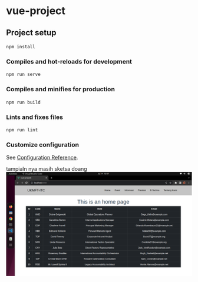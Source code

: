 # vue-project

## Project setup
```
npm install
```

### Compiles and hot-reloads for development
```
npm run serve
```

### Compiles and minifies for production
```
npm run build
```

### Lints and fixes files
```
npm run lint
```

### Customize configuration
See [Configuration Reference](https://cli.vuejs.org/config/).

tampialn nya masih sketsa doang
![image.png](./photo/Screenshot%20from%202023-07-14%2013-07-44.png)
